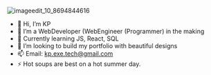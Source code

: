 
![imageedit_10_8694844616](https://github.com/user-attachments/assets/53ffc8a7-f9a2-406f-acb4-17c0cde805f3)



- 👋 Hi, I’m KP
- 👀 I’m a WebDeveloper (WebEngineer (Programmer) in the making
- 🌱 Currently learning JS, React, SQL 
- 💞️ I’m looking to build my portfolio with beautiful designs
- 📫 Email: kp.exe.tech@gmail.com
- ⚡ Hot soups are best on a hot summer day. 

<!---
KPenaTech/KPenaTech is a ✨ special ✨ repository because its `README.md` (this file) appears on your GitHub profile.
You can click the Preview link to take a look at your changes.
--->
